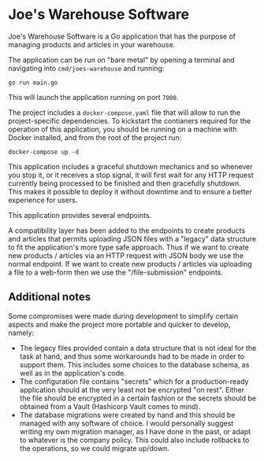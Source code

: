 # Joe's Warehouse Software

Joe's Warehouse Software is a Go application that has the purpose of managing products and articles in your warehouse.

The application can be run on "bare metal" by opening a terminal and navigating into `cmd/joes-warehouse` and running:
```
go run main.go
```

This will launch the application running on port `7000`.

The project includes a `docker-compose.yaml` file that will allow to run the project-specific dependencies. To kickstart the contianers required for the operation of this application, you should be running on a machine with Docker installed, and from the root of the project run:
```
docker-compose up -d
```

This application includes a graceful shutdown mechanics and so whenever you stop it, or it receives a stop signal, it will first wait for any HTTP request currently being processed to be finished and then gracefully shutdown. This makes it possible to deploy it without downtime and to ensure a better experience for users.

This application provides several endpoints.

A compatibility layer has been added to the endpoints to create products and articles that permits uploading JSON files with a "legacy" data structure to fit the application's more type safe approach. 
Thus if we want to create new products / articles via an HTTP request with JSON body we use the normal endpoint. If we want to create new products / articles via uploading a file to a web-form then we use the "/file-submission" endpoints.

## Additional notes

Some compromises were made during development to simplify certain aspects and make the project more portable and quicker to develop, namely:
* The legacy files provided contain a data structure that is not ideal for the task at hand, and thus some workarounds had to be made in order to support them. This includes some choices to the database schema, as well as in the application's code.
* The configuration file contains "secrets" which for a production-ready application should at the very least not be encrypted "on rest". Either the file should be encrypted in a certain fashion or the secrets should be obtained from a Vault (Hashicorp Vault comes to mind).
* The database migrations were created by hand and this should be managed with any software of choice. I would personally suggest writing my own migration manager, as I have done in the past, or adapt to whatever is the company policy. This could also include rollbacks to the operations, so we could migrate up/down.

